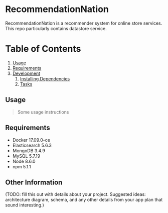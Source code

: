 # RecommendationNation

RecommendationNation is a recommender system for online store services. This repo particularly contains datastore service.

# Table of Contents

1. [Usage](#Usage)
1. [Requirements](#requirements)
1. [Development](#development)
    1. [Installing Dependencies](#installing-dependencies)
    1. [Tasks](#tasks)

## Usage

> Some usage instructions

## Requirements
- Docker 17.09.0-ce
- Elasticsearch 5.6.3
- MongoDB 3.4.9
- MySQL 5.7.19
- Node 8.6.0
- npm 5.1.1

## Other Information

(TODO: fill this out with details about your project. Suggested ideas: architecture diagram, schema, and any other details from your app plan that sound interesting.)
